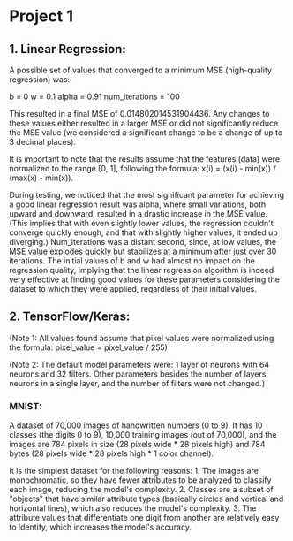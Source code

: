 # Project 1

## 1. Linear Regression:

A possible set of values ​​that converged to a minimum MSE (high-quality regression) was:

b = 0
w = 0.1
alpha = 0.91
num_iterations = 100

This resulted in a final MSE of 0.014802014531904436. Any changes to these values ​​either resulted in a larger MSE or did not significantly reduce the MSE value (we considered a significant change to be a change of up to 3 decimal places).

It is important to note that the results assume that the features (data) were normalized to the range [0, 1], following the formula: x(i) = (x(i) - min(x)) / (max(x) - min(x)).

During testing, we noticed that the most significant parameter for achieving a good linear regression result was alpha, where small variations, both upward and downward, resulted in a drastic increase in the MSE value. (This implies that with even slightly lower values, the regression couldn't converge quickly enough, and that with slightly higher values, it ended up diverging.) Num_iterations was a distant second, since, at low values, the MSE value explodes quickly but stabilizes at a minimum after just over 30 iterations. The initial values ​​of b and w had almost no impact on the regression quality, implying that the linear regression algorithm is indeed very effective at finding good values ​​for these parameters considering the dataset to which they were applied, regardless of their initial values.

## 2. TensorFlow/Keras:

(Note 1: All values ​​found assume that pixel values ​​were normalized using the formula: pixel_value = pixel_value / 255)

(Note 2: The default model parameters were: 1 layer of neurons with 64 neurons and 32 filters. Other parameters besides the number of layers, neurons in a single layer, and the number of filters were not changed.)

### MNIST:

A dataset of 70,000 images of handwritten numbers (0 to 9). It has 10 classes (the digits 0 to 9), 10,000 training images (out of 70,000), and the images are 784 pixels in size (28 pixels wide * 28 pixels high) and 784 bytes (28 pixels wide * 28 pixels high * 1 color channel).

It is the simplest dataset for the following reasons: 1. The images are monochromatic, so they have fewer attributes to be analyzed to classify each image, reducing the model's complexity. 2. Classes are a subset of "objects" that have similar attribute types (basically circles and vertical and horizontal lines), which also reduces the model's complexity. 3. The attribute values ​​that differentiate one digit from another are relatively easy to identify, which increases the model's accuracy.
